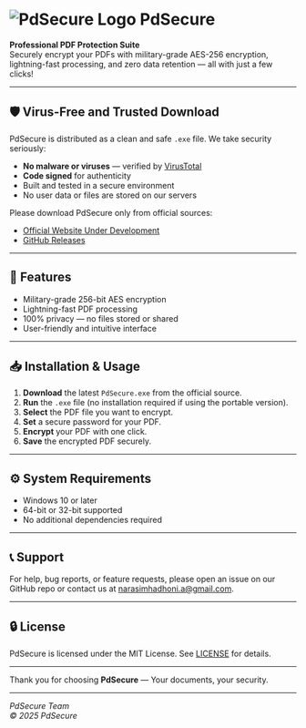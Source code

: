 # ![PdSecure Logo](logo.png) PdSecure

**Professional PDF Protection Suite**  
Securely encrypt your PDFs with military-grade AES-256 encryption, lightning-fast processing, and zero data retention — all with just a few clicks!

---

## 🛡️ Virus-Free and Trusted Download

PdSecure is distributed as a clean and safe `.exe` file. We take security seriously:

- **No malware or viruses** — verified by [VirusTotal](https://www.virustotal.com/gui/file/9348822d49537e1bb6c4c10e15427e1e06616aa22ed77cdbba9f44fe16d40b31)  
- **Code signed** for authenticity  
- Built and tested in a secure environment  
- No user data or files are stored on our servers  

Please download PdSecure only from official sources:

- [Official Website Under Development]()  
- [GitHub Releases](https://github.com/yourrepo/releases)

---

## 🚀 Features

- Military-grade 256-bit AES encryption  
- Lightning-fast PDF processing  
- 100% privacy — no files stored or shared  
- User-friendly and intuitive interface  

---

## 📥 Installation & Usage

1. **Download** the latest `PdSecure.exe` from the official source.  
2. **Run** the `.exe` file (no installation required if using the portable version).  
3. **Select** the PDF file you want to encrypt.  
4. **Set** a secure password for your PDF.  
5. **Encrypt** your PDF with one click.  
6. **Save** the encrypted PDF securely.

---

## ⚙️ System Requirements

- Windows 10 or later  
- 64-bit or 32-bit supported  
- No additional dependencies required  

---

## 📞 Support

For help, bug reports, or feature requests, please open an issue on our GitHub repo or contact us at [narasimhadhoni.a@gmail.com](mailto:narasimhadhoni.a@gmail.com).

---

## 🔒 License

PdSecure is licensed under the MIT License. See [LICENSE](LICENSE) for details.

---

Thank you for choosing **PdSecure** — Your documents, your security.

---

*PdSecure Team*  
*© 2025 PdSecure*
